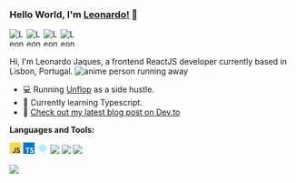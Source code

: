 ### Hello World, I'm [Leonardo!](https://www.leonardojaques.com/) 🌈 

<a href="https://twitter.com/intent/follow?original_referer=https%3A%2F%2Fplatform.twitter.com%2F&ref_src=twsrc%5Etfw&screen_name=leokindacodes&tw_p=followbutton">
  <img align="left" alt="Leonardo Jaques Twitter profile" src="https://img.icons8.com/color/96/000000/twitter.png" height="30" width="30"/>
</a>

<a href="https://www.linkedin.com/in/leonardojaques/">
  <img align="left" alt="Leonardo Jaques Linkedin profile" src="https://img.icons8.com/color/48/000000/linkedin-2.png" height="30" width="30" />
</a>

<a href="dsc.bio/leomjaques">
  <img align="left" alt="Leonardo Jaques Twitter profile" src="https://img.icons8.com/fluent/48/000000/discord-new-logo.png" height="30" width="30"/>
</a>

<a href="https://dev.to/leomjaques">
  <img align="left" alt="Leonardo Jaques Dev.to profile" src="https://d2fltix0v2e0sb.cloudfront.net/dev-badge.svg" height="30" width="30">
</a>

<br>
<br>

Hi, I'm Leonardo Jaques, a frontend ReactJS developer currently based in Lisbon, Portugal. <img alt="anime person running away" width="30px" src="https://media.giphy.com/media/l1IBiCSkcSjBntAs0/giphy.gif"/>


- 💻 Running [Unflop](https://unflop.me/) as a side hustle.
- 🎉 Currently learning Typescript.
- 🏓 <a href="https://dev.to/leomjaques/my-fav-resources-being-a-freelancer-as-a-side-hustle-15ml">Check out my latest blog post on Dev.to</a>




**Languages and Tools:**  

<code><img height="20" src="https://raw.githubusercontent.com/github/explore/80688e429a7d4ef2fca1e82350fe8e3517d3494d/topics/javascript/javascript.png"></code>
<code><img height="20" src="https://raw.githubusercontent.com/github/explore/80688e429a7d4ef2fca1e82350fe8e3517d3494d/topics/typescript/typescript.png"></code>
<code><img height="20" src="https://raw.githubusercontent.com/github/explore/80688e429a7d4ef2fca1e82350fe8e3517d3494d/topics/react/react.png"></code>
<code><img height="20" src="https://api.iconify.design/logos:gatsby.svg"></code>
<code><img height="20" src="https://api.iconify.design/logos:tailwindcss-icon.svg"></code>
<code><img height="20" src="https://api.iconify.design/logos:sass.svg"></code>

<a href="https://github.com/anuraghazra/github-readme-stats">
  <!-- Change the `github-readme-stats.anuraghazra1.vercel.app` to `github-readme-stats.vercel.app`  -->
  <img align="center" src="https://github-readme-stats.vercel.app/api/top-langs/?username=leonardomjq&layout=compact&theme=radical" />
</a>
